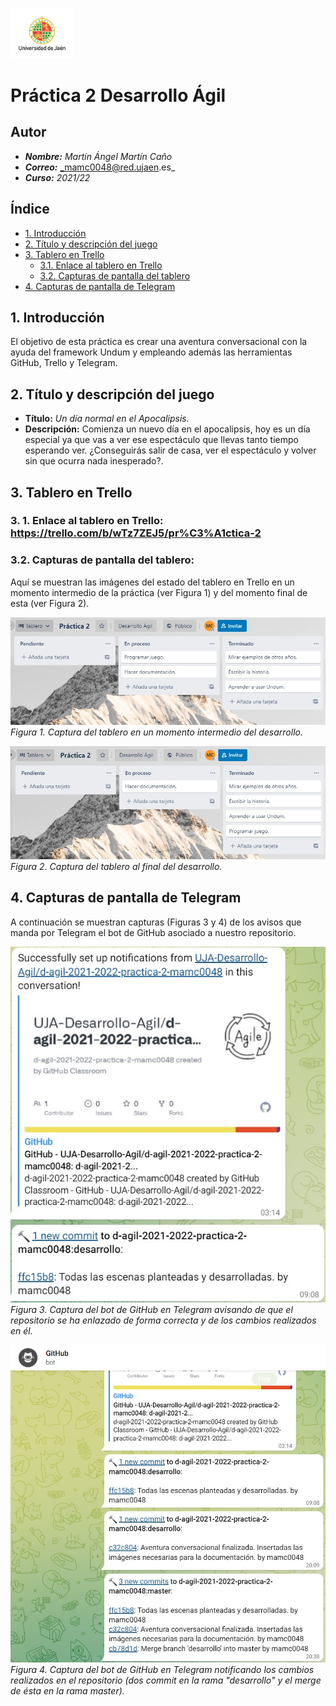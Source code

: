 ﻿<img src="https://github.com/UJA-Desarrollo-Agil/d-agil-2021-2022-practica-2-mamc0048/blob/master/games/media/img/Version%20Principal01.png" alt="logo-uja" width="20%" height="20%"></img>
# Práctica 2 Desarrollo Ágil
## Autor

 - **_Nombre:_** _Martín Ángel Martín Caño_
 - **_Correo:_** _mamc0048@red.ujaen.es_
 - **_Curso:_** _2021/22_

## Índice
* [1. Introducción](#introduccion)
* [2. Título y descripción del juego](#titulo-y-descripcion)
* [3. Tablero en Trello](#trello)
	- [3.1. Enlace al tablero en Trello](#enlace-trello)
	- [3.2. Capturas de pantalla del tablero](#capturas-trello)
* [4. Capturas de pantalla de Telegram](#capturas-telegram)

## 1. Introducción <a name="introduccion"></a>
El objetivo de esta práctica es crear una aventura conversacional con la ayuda del framework Undum y empleando además las herramientas GitHub, Trello y Telegram.

## 2. Título y descripción del juego <a name="titulo-y-descripcion"></a>
* **Título:** _Un día normal en el Apocalipsis._
* **Descripción:** Comienza un nuevo día en el apocalipsis, hoy es un día especial ya que vas a ver ese espectáculo que llevas tanto tiempo esperando ver. ¿Conseguirás salir de casa, ver el espectáculo y volver sin que ocurra nada inesperado?.


## 3. Tablero en Trello<a name="trello"></a>

### 3. 1. Enlace al tablero en Trello:<a name="enlace-trello"></a> <b>https://trello.com/b/wTz7ZEJ5/pr%C3%A1ctica-2</b>


### 3.2. Capturas de pantalla del tablero:<a name="capturas-trello"></a>
Aquí se muestran las imágenes del estado del tablero en Trello en un momento intermedio de la práctica (ver Figura 1) y del momento final de esta (ver Figura 2).

<img src="https://github.com/UJA-Desarrollo-Agil/d-agil-2021-2022-practica-2-mamc0048/blob/master/games/media/img/trello-2.jpg" alt="trello2">_Figura 1. Captura del tablero en un momento intermedio del desarrollo._</img>

<img src="https://github.com/UJA-Desarrollo-Agil/d-agil-2021-2022-practica-2-mamc0048/blob/master/games/media/img/trello-3.jpg" alt="trello3">_Figura 2. Captura del tablero al final del desarrollo._</img>

## 4. Capturas de pantalla de Telegram<a name="capturas-telegram"></a>
A continuación se muestran capturas (Figuras 3 y 4) de los avisos que manda por Telegram el bot de GitHub asociado a nuestro repositorio.

<img src="https://github.com/UJA-Desarrollo-Agil/d-agil-2021-2022-practica-2-mamc0048/blob/master/games/media/img/telegram-1.jpg" alt="telegram1">_Figura 3. Captura del bot de GitHub en Telegram avisando de que el repositorio se ha enlazado de forma correcta y de los cambios realizados en él._</img>

<img src="https://github.com/UJA-Desarrollo-Agil/d-agil-2021-2022-practica-2-mamc0048/blob/master/games/media/img/telegram-2.jpg">_Figura 4. Captura del bot de GitHub en Telegram notificando los cambios realizados en el repositorio (dos commit en la rama "desarrollo" y el merge de ésta en la rama master)._</img>

